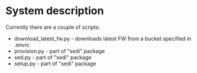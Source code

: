 # System description

Currently there are a couple of scripts:

- download_latest_fw.py - downloads latest FW from a bucket specified in .envrc
- provision.py - part of "sedi" package
- sed.py - part of "sedi" package
- setup.py - part of "sedi" package
